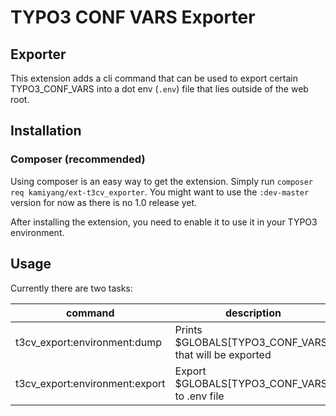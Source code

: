 # TYPO3 CONF VARS Exporter

## Exporter

This extension adds a cli command that can be used to export certain TYPO3_CONF_VARS into a dot env (`.env`) file that 
lies outside of the web root. 

## Installation
### Composer (recommended)
Using composer is an easy way to get the extension. Simply run `composer req kamiyang/ext-t3cv_exporter`. 
You might want to use the `:dev-master` version for now as there is no 1.0 release yet.

After installing the extension, you need to enable it to use it in your TYPO3 environment.

## Usage
Currently there are two tasks:

| command | description |
| --- | --- |
| t3cv_export:environment:dump | Prints $GLOBALS[TYPO3_CONF_VARS] that will be exported |
| t3cv_export:environment:export | Export $GLOBALS[TYPO3_CONF_VARS] to .env file |

